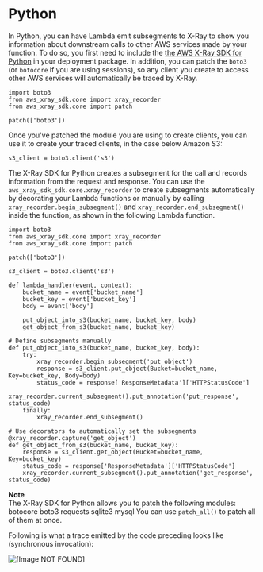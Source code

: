 # Python<a name="python-tracing"></a>

In Python, you can have Lambda emit subsegments to X\-Ray to show you information about downstream calls to other AWS services made by your function\. To do so, you first need to include the [the AWS X\-Ray SDK for Python](https://docs.aws.amazon.com/xray/latest/devguide/xray-sdk-python.html) in your deployment package\. In addition, you can patch the `boto3` \(or `botocore` if you are using sessions\), so any client you create to access other AWS services will automatically be traced by X\-Ray\.

```
import boto3
from aws_xray_sdk.core import xray_recorder
from aws_xray_sdk.core import patch

patch(['boto3'])
```

Once you've patched the module you are using to create clients, you can use it to create your traced clients, in the case below Amazon S3:

```
s3_client = boto3.client('s3')
```

The X\-Ray SDK for Python creates a subsegment for the call and records information from the request and response\. You can use the `aws_xray_sdk_sdk.core.xray_recorder` to create subsegments automatically by decorating your Lambda functions or manually by calling `xray_recorder.begin_subsegment()` and `xray_recorder.end_subsegment()` inside the function, as shown in the following Lambda function\.

```
import boto3
from aws_xray_sdk.core import xray_recorder
from aws_xray_sdk.core import patch

patch(['boto3'])

s3_client = boto3.client('s3')

def lambda_handler(event, context):
    bucket_name = event['bucket_name']
    bucket_key = event['bucket_key']
    body = event['body']

    put_object_into_s3(bucket_name, bucket_key, body)
    get_object_from_s3(bucket_name, bucket_key)

# Define subsegments manually
def put_object_into_s3(bucket_name, bucket_key, body):
    try:
        xray_recorder.begin_subsegment('put_object')
        response = s3_client.put_object(Bucket=bucket_name, Key=bucket_key, Body=body)
        status_code = response['ResponseMetadata']['HTTPStatusCode']
        xray_recorder.current_subsegment().put_annotation('put_response', status_code)
    finally:
        xray_recorder.end_subsegment()

# Use decorators to automatically set the subsegments
@xray_recorder.capture('get_object')
def get_object_from_s3(bucket_name, bucket_key):
    response = s3_client.get_object(Bucket=bucket_name, Key=bucket_key)
    status_code = response['ResponseMetadata']['HTTPStatusCode']
    xray_recorder.current_subsegment().put_annotation('get_response', status_code)
```

**Note**  
The X\-Ray SDK for Python allows you to patch the following modules:  
botocore
boto3
requests
sqlite3
mysql
You can use `patch_all()` to patch all of them at once\. 

Following is what a trace emitted by the code preceding looks like \(synchronous invocation\): 

![\[Image NOT FOUND\]](http://docs.aws.amazon.com/lambda/latest/dg/images/AWS_X_Ray_Python.png)